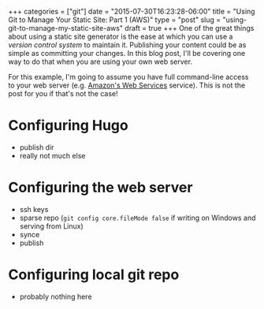 +++
categories = ["git"]
date = "2015-07-30T16:23:28-06:00"
title = "Using Git to Manage Your Static Site: Part 1 (AWS)"
type = "post"
slug = "using-git-to-manage-my-static-site-aws"
draft = true
+++
One of the great things about using a static site generator is the ease at which you can use a *version control system* to maintain it.  Publishing your content could be as simple as committing your changes.  In this blog post, I'll be covering one way to do that when you are using your own web server.

For this example, I'm going to assume you have full command-line access to your web server (e.g. [Amazon's Web Services](http://aws.amazon.com/) service).  This is not the post for you if that's not the case!

Configuring Hugo
================
-  publish dir
-  really not much else

Configuring the web server
==========================
-  ssh keys
-  sparse repo (`git config core.fileMode false` if writing on Windows and serving from Linux)
-  synce
-  publish

Configuring local git repo
==========================
-  probably nothing here
